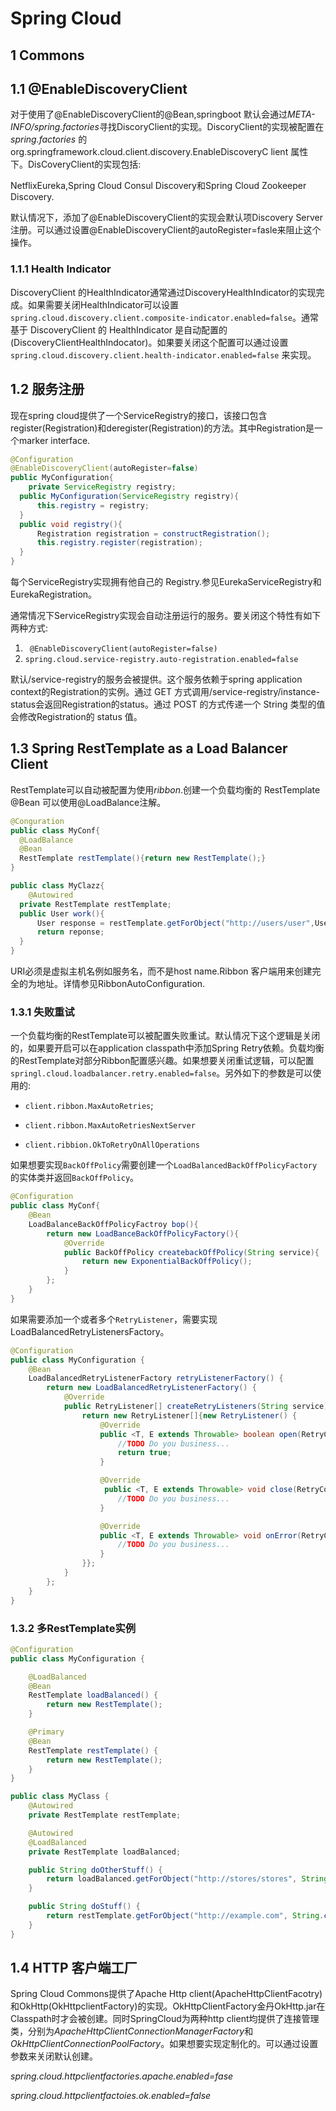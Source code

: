 # Spring Cloud

## 1 Commons

## 1.1 @EnableDiscoveryClient

对于使用了@EnableDiscoveryClient的@Bean,springboot 默认会通过*META-INFO/spring.factories*寻找DiscoryClient的实现。DiscoryClient的实现被配置在*spring.factories* 的org.springframework.cloud.client.discovery.EnableDiscoveryC lient 属性下。DisCoveryClient的实现包括:

NetflixEureka,Spring Cloud Consul Discovery和Spring Cloud Zookeeper Discovery.

默认情况下，添加了@EnableDiscoveryClient的实现会默认项Discovery Server注册。可以通过设置@EnableDiscoveryClient的autoRegister=fasle来阻止这个操作。

### 1.1.1 Health Indicator

DiscoveryClient 的HealthIndicator通常通过DiscoveryHealthIndicator的实现完成。如果需要关闭HealthIndicator可以设置```spring.cloud.discovery.client.composite-indicator.enabled=false```。通常基于 DiscoveryClient 的 HealthIndicator 是自动配置的(DiscoveryClientHealthIndocator)。如果要关闭这个配置可以通过设置`spring.cloud.discovery.client.health-indicator.enabled=false` 来实现。

## 1.2 服务注册

现在spring cloud提供了一个ServiceRegistry的接口，该接口包含register(Registration)和deregister(Registration)的方法。其中Registration是一个marker interface.

```java
@Configuration
@EnableDiscoveryClient(autoRegister=false)
public MyConfiguration{
    private ServiceRegistry registry;
  public MyConfiguration(ServiceRegistry registry){
      this.registry = registry;
  }
  public void registry(){
      Registration registration = constructRegistration();
      this.registry.register(registration);
  }
}
```

每个ServiceRegistry实现拥有他自己的 Registry.参见EurekaServiceRegistry和EurekaRegistration。

通常情况下ServiceRegistry实现会自动注册运行的服务。要关闭这个特性有如下两种方式:

1. ``` @EnableDiscoveryClient(autoRegister=false)```
2. ```spring.cloud.service-registry.auto-registration.enabled=false```

默认/service-registry的服务会被提供。这个服务依赖于spring application context的Registration的实例。通过 GET 方式调用/service-registry/instance-status会返回Registration的status。通过 POST 的方式传递一个 String 类型的值会修改Registration的 status 值。



## 1.3 Spring RestTemplate as a Load Balancer Client

RestTemplate可以自动被配置为使用*ribbon*.创建一个负载均衡的 RestTemplate @Bean 可以使用@LoadBalance注解。

```java
@Conguration
public class MyConf{
  @LoadBalance
  @Bean
  RestTemplate restTemplate(){return new RestTemplate();}
}

public class MyClazz{
    @Autowired
  private RestTemplate restTemplate;
  public User work(){
      User response = restTemplate.getForObject("http://users/user",User.class) 
      return reponse;
  }
}
```

URI必须是虚拟主机名例如服务名，而不是host name.Ribbon 客户端用来创建完全的为地址。详情参见RibbonAutoConfiguration.

### 1.3.1 失败重试

一个负载均衡的RestTemplate可以被配置失败重试。默认情况下这个逻辑是关闭的，如果要开启可以在application classpath中添加Spring Retry依赖。负载均衡的RestTemplate对部分Ribbon配置感兴趣。如果想要关闭重试逻辑，可以配置```springl.cloud.loadbalancer.retry.enabled=false```。另外如下的参数是可以使用的:

-  ```client.ribbon.MaxAutoRetries```;


- ```client.ribbon.MaxAutoRetriesNextServer```
- ```client.ribbion.OkToRetryOnAllOperations```

如果想要实现```BackOffPolicy```需要创建一个```LoadBalancedBackOffPolicyFactory```的实体类并返回```BackOffPolicy```。

```java
@Configuration
public class MyConf{
    @Bean
    LoadBalanceBackOffPolicyFactroy bop(){
        return new LoadBanceBackOffPolicyFactory(){
            @Override
          	public BackOffPolicy createbackOffPolicy(String service){
                return new ExponentialBackOffPolicy();
            }
        };
    }
}
```

如果需要添加一个或者多个```RetryListener```，需要实现LoadBalancedRetryListenersFactory。

```Java
@Configuration
public class MyConfiguration {
    @Bean
    LoadBalancedRetryListenerFactory retryListenerFactory() {
        return new LoadBalancedRetryListenerFactory() {
            @Override
            public RetryListener[] createRetryListeners(String service) {
                return new RetryListener[]{new RetryListener() {
                    @Override
                    public <T, E extends Throwable> boolean open(RetryContext context, RetryCallback<T, E> callback) {
                        //TODO Do you business...
                        return true;
                    }

                    @Override
                     public <T, E extends Throwable> void close(RetryContext context, RetryCallback<T, E> callback, Throwable throwable) {
                        //TODO Do you business...
                    }

                    @Override
                    public <T, E extends Throwable> void onError(RetryContext context, RetryCallback<T, E> callback, Throwable throwable) {
                        //TODO Do you business...
                    }
                }};
            }
        };
    }
}
```

### 1.3.2 多RestTemplate实例

```Java
@Configuration
public class MyConfiguration {

    @LoadBalanced
    @Bean
    RestTemplate loadBalanced() {
        return new RestTemplate();
    }

    @Primary
    @Bean
    RestTemplate restTemplate() {
        return new RestTemplate();
    }
}

public class MyClass {
    @Autowired
    private RestTemplate restTemplate;

    @Autowired
    @LoadBalanced
    private RestTemplate loadBalanced;

    public String doOtherStuff() {
        return loadBalanced.getForObject("http://stores/stores", String.class);
    }

    public String doStuff() {
        return restTemplate.getForObject("http://example.com", String.class);
    }
}
```

## 1.4 HTTP 客户端工厂

Spring Cloud Commons提供了Apache Http client(ApacheHttpClientFacotry)和OkHttp(OkHttpclientFactory)的实现。OkHttpClientFactory金丹OkHttp.jar在Classpath时才会被创建。同时SpringCloud为两种http client均提供了连接管理类，分别为*ApacheHttpClientConnectionManagerFactory*和*OkHttpClientConnectionPoolFactory*。如果想要实现定制化的。可以通过设置参数来关闭默认创建。

*spring.cloud.httpclientfactories.apache.enabled=fase*

*spring.cloud.httpclientfactoies.ok.enabled=false*

